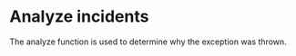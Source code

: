 Analyze incidents
=================

The analyze function is used to determine why the exception was thrown.

